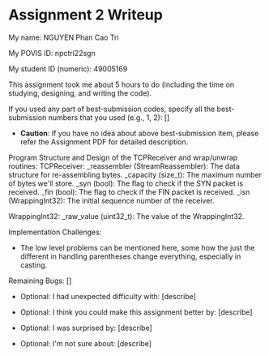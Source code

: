 Assignment 2 Writeup
=============

My name: NGUYEN Phan Cao Tri

My POVIS ID: npctri22sgn

My student ID (numeric): 49005169

This assignment took me about 5 hours to do (including the time on studying, designing, and writing the code).

If you used any part of best-submission codes, specify all the best-submission numbers that you used (e.g., 1, 2): []

- **Caution**: If you have no idea about above best-submission item, please refer the Assignment PDF for detailed description.

Program Structure and Design of the TCPReceiver and wrap/unwrap routines:
TCPReceiver:
_reassembler (StreamReassembler): The data structure for re-assembling bytes.
_capacity (size_t): The maximum number of bytes we'll store.
_syn (bool): The flag to check if the SYN packet is received.
_fin (bool): The flag to check if the FIN packet is received.
_isn (WrappingInt32): The initial sequence number of the receiver.

WrappingInt32:
_raw_value (uint32_t): The value of the WrappingInt32.

Implementation Challenges:
- The low level problems can be mentioned here, some how the just the different in handling parentheses change everything, especially in casting.

Remaining Bugs:
[]

- Optional: I had unexpected difficulty with: [describe]

- Optional: I think you could make this assignment better by: [describe]

- Optional: I was surprised by: [describe]

- Optional: I'm not sure about: [describe]
